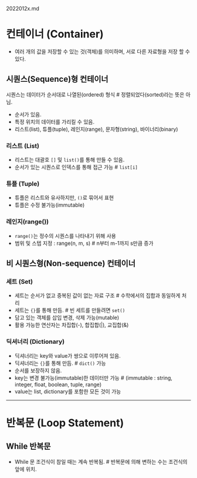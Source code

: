 2022012x.md

# 컨테이너 (Container)
* 여러 개의 값을 저장할 수 있는 것(객체)를 의미하며, 서로 다른 자료형을 저장 할 수 있다.  
    
## 시퀀스(Sequence)형 컨테이너
 시퀀스는 데이터가 순서대로 나열된(ordered) 형식  # 정렬되었다(sorted)라는 뜻은 아님.
* 순서가 있음.
* 특정 위치의 데이터를 가리킬 수 있음.
* 리스트(list), 튜플(tuple), 레인지(range), 문자형(string), 바이너리(binary)

### 리스트 (List)
* 리스트는 대괄호 `[]` 및 `list()`를 통해 만들 수 있음.
* 순서가 있는 시퀀스로 인덱스를 통해 접근 가능  # `list[i]`

### 튜플 (Tuple)
* 튜플은 리스트와 유사하지만, `()`로 묶어서 표현
* 튜플은 수정 불가능(immutable) 

### 레인지(range())
* `range()`는 정수의 시퀀스를 나타내기 위해 사용
* 범위 및 스텝 지정 : range(n, m, s)  # n부터 m-1까지 s만큼 증가


## 비 시퀀스형(Non-sequence) 컨테이너
### 세트 (Set)
* 세트는 순서가 없고 중복된 값이 없는 자료 구조  # 수학에서의 집합과 동일하게 처리
* 세트는 `{}`를 통해 만듬.  # 빈 세트를 만들려면 `set()`
* 담고 있는 객체를 삽입 변경, 삭제 가능(mutable)
* 활용 가능한 연산자는 차집합(-), 합집합(|), 교집합(&)

### 딕셔너리 (Dictionary)
* 딕셔너리는 key와 value가 쌍으로 이루어져 있음.
* 딕셔너리는 `{}`를 통해 만듬.  # `dict()` 가능
* 순서를 보장하지 않음.
* key는 변경 불가능(immutable)한 데이터만 가능  # (immutable : string, integer, float, boolean, tuple, range)
* value는 list, dictionary를 포함한 모든 것이 가능

* * *

# 반복문 (Loop Statement)
## While 반복문
* While 문 조건식이 참일 때는 계속 반복됨.  # 반복문에 의해 변하는 수는 조건식의 앞에 위치.